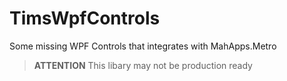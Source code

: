# TimsWpfControls
 Some missing WPF Controls that integrates with MahApps.Metro

> **ATTENTION** This libary may not be production ready
